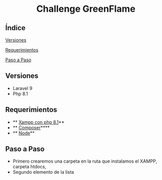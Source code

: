 <h1 align="center">Challenge GreenFlame</h1>

## Índice

[Versiones](#Versiones)

[Requerimientos](#Requerimientos)

[Paso a Paso](#Paso-a-Paso)



<h2>Versiones</h2>

* Laravel 9
* Php 8.1


<h2>Requerimientos</h2>

- ** [Xampp con php 8.1](https://www.apachefriends.org/es/index.html)**
- ** [Composer](https://getcomposer.org/download/)****
- ** [Node](https://nodejs.org/en/download/)**



<h2>Paso a Paso</h2>

* Primero crearemos una carpeta en la ruta que instalamos el XAMPP, carpeta htdocs, 
* Segundo elemento de la lista
